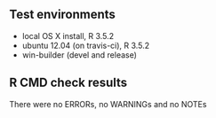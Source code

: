 ## Test environments
* local OS X install, R 3.5.2
* ubuntu 12.04 (on travis-ci), R 3.5.2
* win-builder (devel and release)

## R CMD check results
There were no ERRORs, no WARNINGs and no NOTEs

